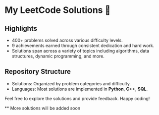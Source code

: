 # My LeetCode Solutions 🚀

## Highlights  
* 400+ problems solved across various difficulty levels.  
* 9 achievements earned through consistent dedication and hard work.  
* Solutions span across a variety of topics including algorithms, data structures, dynamic programming, and more.  
## Repository Structure  
* Solutions: Organized by problem categories and difficulty.  
* Languages: Most solutions are implemented in **Python**, **C++**, **SQL**.  

Feel free to explore the solutions and provide feedback. Happy coding!  

** More solutions will be added soon

